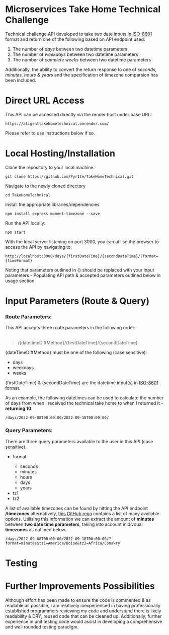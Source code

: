 # Microservices Take Home Technical Challenge

Technical challenge API developed to take two date inputs in <a href="https://en.wikipedia.org/wiki/ISO_8601">ISO-8601</a> format and return one of the following based on API endpoint used:

1) The number of _days_ between two datetime parameters
2) The number of _weekdays_ between two datetime parameters
3) The number of _complete weeks_ between two datetime parameters

Additionally, the ability to convert the return response to one of _seconds, minutes, hours & years_ and the specification of timezone comparsion has been included. 

# Direct URL Access

This API can be accessed directly via the render host under base URL:

```
https://aligenttakehometechnical.onrender.com/
```

Please refer to use instructions below if so.

# Local Hosting/Installation

Clone the repository to your local machine:
```
git clone https://github.com/Pyr1te/TakeHomeTechnical.git
```
> 

Navigate to the newly cloned directory
```
cd TakeHomeTechnical
```

Install the appropriate libraries/dependencies
```
npm install express moment-timezone --save
```

Run the API locally:
```
npm start
```

With the local server listening on port 3000, you can utilise the browser to access the API by navigating to:
```
http://localhost:3000/days/{firstDateTime}/{secondDateTime}/?format={timeFormat}
```

Noting that parameters outlined in {} should be replaced with your input parameters - Populating API path & accepted parameters outlined below in usage section


# Input Parameters (Route & Query)

<h3>Route Parameters:</h3>
This API accepts three route parameters in the following order:

<br>
<br>

> /{datetimeDiffMethod}/{firstDateTime}/{secondDateTime}

{dateTimeDiffMethod} must be one of the following (case sensitive):
<ul>
  <li>days</li>
  <li>weekdays</li>
  <li>weeks</li>
</ul>

{firstDateTime} & {secondDateTime} are the datetime input(s) in <a href="https://en.wikipedia.org/wiki/ISO_8601">ISO-8601</a> format. 

As an example, the following datetimes can be used to calculate the number of days from when I received the technical take home to when I returned it - <strong>returning 10</strong>.

```
/days/2022-09-08T00:00:00/2022-09-18T00:00:00/
```

<h3>Query Parameters:</h3>

There are three query parameters available to the user in this API (case sensitive).
<ul>
  <li>format</li>
  <ul>
    <li>seconds</li>
    <li>minutes</li>
    <li>hours</li>
    <li>days</li>
    <li>years</li>
  </ul>
  <li>tz1</li>
  <li>tz2</li>
</ul>

A list of available timezones can be found by hitting the API endpoint <strong>/timezones</strong> alternatively, <a href="https://gist.github.com/diogocapela/12c6617fc87607d11fd62d2a4f42b02a">this GitHub repo</a> contains a list of many available options. Utilising this information we can extract the amount of <strong>minutes</strong> between <strong>two date time parameters</strong>, taking into account inidivdual <strong>timezones</strong> as outlined below.

```
/days/2022-09-08T00:00:00/2022-09-18T00:00:00/?format=minutes&tz1=America/Boise&tz2=Africa/Conakry
```

# Testing


# Further Improvements Possibilities

Although effort has been made to ensure the code is commented & as readable as possible, I am relatively inexperienced in having professionally established programmers reviewing my code and understand there is likely readability & DRY, reused code that can be cleaned up. Additionally, further experience in unit testing code would assist in developing a comprehensive and well rounded testing paradigm.

